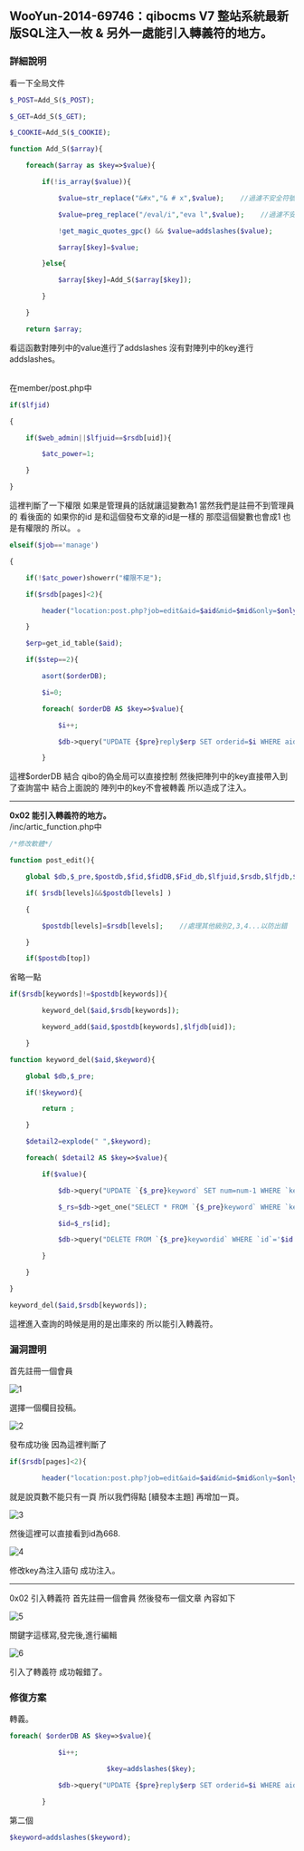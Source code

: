 ## WooYun-2014-69746：qibocms V7 整站系統最新版SQL注入一枚 & 另外一處能引入轉義符的地方。


### 詳細說明

看一下全局文件

```php
$_POST=Add_S($_POST);

$_GET=Add_S($_GET);

$_COOKIE=Add_S($_COOKIE);
```

```php
function Add_S($array){

    foreach($array as $key=>$value){

        if(!is_array($value)){

            $value=str_replace("&#x","& # x",$value);    //過濾不安全符號

            $value=preg_replace("/eval/i","eva l",$value);    //過濾不安全函數

            !get_magic_quotes_gpc() && $value=addslashes($value);

            $array[$key]=$value;

        }else{

            $array[$key]=Add_S($array[$key]); 

        }

    }

    return $array;
```
看這函數對陣列中的value進行了addslashes 沒有對陣列中的key進行addslashes。

<br />
在member/post.php中

```php
if($lfjid)

{

    if($web_admin||$lfjuid==$rsdb[uid]){

        $atc_power=1;

    }

}
```

這裡判斷了一下權限 如果是管理員的話就讓這變數為1 當然我們是註冊不到管理員的
看後面的 如果你的id 是和這個發布文章的id是一樣的 那麼這個變數也會成1
也是有權限的 所以。 。

```php
elseif($job=='manage')

{

    if(!$atc_power)showerr("權限不足");

    if($rsdb[pages]<2){

        header("location:post.php?job=edit&aid=$aid&mid=$mid&only=$only");exit;

    }

    $erp=get_id_table($aid);

    if($step==2){

        asort($orderDB);

        $i=0;

        foreach( $orderDB AS $key=>$value){

            $i++;

            $db->query("UPDATE {$pre}reply$erp SET orderid=$i WHERE aid='$aid' AND rid='$key'");

        }
```

這裡$orderDB 結合 qibo的偽全局可以直接控制
然後把陣列中的key直接帶入到了查詢當中 結合上面說的 陣列中的key不會被轉義
所以造成了注入。

---

**0x02 能引入轉義符的地方。**
<br />
/inc/artic_function.php中

```php
/*修改軟體*/

function post_edit(){

    global $db,$_pre,$postdb,$fid,$fidDB,$Fid_db,$lfjuid,$rsdb,$lfjdb,$webdb,$timestamp,$aid,$FROMURL,$groupdb,$web_admin,$fu_fiddb;

    if( $rsdb[levels]&&$postdb[levels] )

    {

        $postdb[levels]=$rsdb[levels];    //處理其他級別2,3,4...以防出錯

    }

    if($postdb[top])
```

省略一點

```php
if($rsdb[keywords]!=$postdb[keywords]){

        keyword_del($aid,$rsdb[keywords]);

        keyword_add($aid,$postdb[keywords],$lfjdb[uid]);

    }
```


```php
function keyword_del($aid,$keyword){

    global $db,$_pre;

    if(!$keyword){

        return ;

    }

    $detail2=explode(" ",$keyword);

    foreach( $detail2 AS $key=>$value){

        if($value){

            $db->query("UPDATE `{$_pre}keyword` SET num=num-1 WHERE `keywords`='$value'");

            $_rs=$db->get_one("SELECT * FROM `{$_pre}keyword` WHERE `keywords`='$value'");

            $id=$_rs[id];

            $db->query("DELETE FROM `{$_pre}keywordid` WHERE `id`='$id' AND aid='$aid'");        

        }

    }

}
```

```php
keyword_del($aid,$rsdb[keywords]);
```
這裡進入查詢的時候是用的是出庫來的 所以能引入轉義符。

### 漏洞證明
首先註冊一個會員

![1](https://raw.githubusercontent.com/dyeat/PDF/master/%E8%AB%96PHP%E5%B8%B8%E8%A6%8B%E7%9A%84%E6%BC%8F%E6%B4%9E/images/3/3.18/3.18-1.jpg)

選擇一個欄目投稿。

![2](https://raw.githubusercontent.com/dyeat/PDF/master/%E8%AB%96PHP%E5%B8%B8%E8%A6%8B%E7%9A%84%E6%BC%8F%E6%B4%9E/images/3/3.18/3.18-2.jpg)

發布成功後 因為這裡判斷了

```php
if($rsdb[pages]<2){

        header("location:post.php?job=edit&aid=$aid&mid=$mid&only=$only");exit;
```
就是說頁數不能只有一頁 所以我們得點 [續發本主題] 再增加一頁。

![3](https://raw.githubusercontent.com/dyeat/PDF/master/%E8%AB%96PHP%E5%B8%B8%E8%A6%8B%E7%9A%84%E6%BC%8F%E6%B4%9E/images/3/3.18/3.18-3.jpg)


然後這裡可以直接看到id為668.

![4](https://raw.githubusercontent.com/dyeat/PDF/master/%E8%AB%96PHP%E5%B8%B8%E8%A6%8B%E7%9A%84%E6%BC%8F%E6%B4%9E/images/3/3.18/3.18-4.jpg)

修改key為注入語句 成功注入。

---

0x02 引入轉義符
首先註冊一個會員 然後發布一個文章 內容如下

![5](https://raw.githubusercontent.com/dyeat/PDF/master/%E8%AB%96PHP%E5%B8%B8%E8%A6%8B%E7%9A%84%E6%BC%8F%E6%B4%9E/images/3/3.18/3.18-5.jpg)


關鍵字這樣寫,發完後,進行編輯


![6](https://raw.githubusercontent.com/dyeat/PDF/master/%E8%AB%96PHP%E5%B8%B8%E8%A6%8B%E7%9A%84%E6%BC%8F%E6%B4%9E/images/3/3.18/3.18-6.jpg)

引入了轉義符 成功報錯了。


### 修復方案

轉義。


```php
foreach( $orderDB AS $key=>$value){

            $i++;

                        $key=addslashes($key);

            $db->query("UPDATE {$pre}reply$erp SET orderid=$i WHERE aid='$aid' AND rid='$key'");

        }
```

第二個
```php
$keyword=addslashes($keyword);
```


